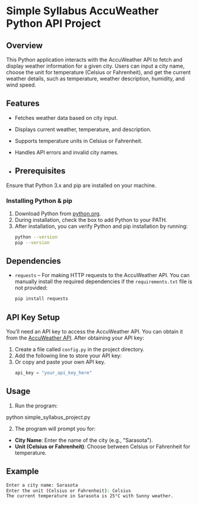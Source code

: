 # Simple Syllabus AccuWeather Python API Project

## **Overview**
This Python application interacts with the AccuWeather API to fetch and display weather information for a given city. Users can input a city name, choose the unit for temperature (Celsius or Fahrenheit), and get the current weather details, such as temperature, weather description, humidity, and wind speed.

## **Features**
* Fetches weather data based on city input.
* Displays current weather, temperature, and description.
* Supports temperature units in Celsius or Fahrenheit.
* Handles API errors and invalid city names.

* ## **Prerequisites**

Ensure that Python 3.x and pip are installed on your machine.

### Installing Python & pip
1. Download Python from [python.org](https://www.python.org/downloads/).
2. During installation, check the box to add Python to your PATH.
3. After installation, you can verify Python and pip installation by running:
   ```bash
   python --version
   pip --version

## **Dependencies**

- `requests` – For making HTTP requests to the AccuWeather API.
You can manually install the required dependencies if the `requirements.txt` file is not provided:
   ```bash
   pip install requests

## **API Key Setup**
   
 You’ll need an API key to access the AccuWeather API. You can obtain it from the [AccuWeather API](https://developer.accuweather.com/). After obtaining your API key:
 
1. Create a file called `config.py` in the project directory.
2. Add the following line to store your API key:
3. Or copy and paste your own API key. 
   ```python
   api_key = "your_api_key_here"


## **Usage**
1. Run the program:
   
python simple_syllabus_project.py

2. The program will prompt you for:
- **City Name**: Enter the name of the city (e.g., "Sarasota").
- **Unit (Celsius or Fahrenheit)**: Choose between Celsius or Fahrenheit for temperature.

## Example
```bash
Enter a city name: Sarasota
Enter the unit (Celsius or Fahrenheit): Celsius
The current temperature in Sarasota is 25°C with Sunny weather.


